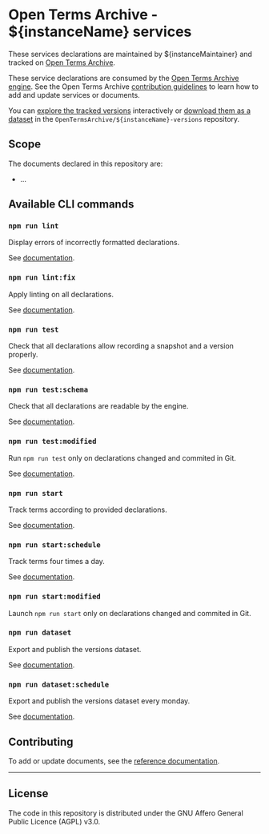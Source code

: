 # Open Terms Archive - ${instanceName} services

These services declarations are maintained by ${instanceMaintainer} and tracked on [Open Terms Archive](https://opentermsarchive.org).

These service declarations are consumed by the [Open Terms Archive engine](https://github.com/OpenTermsArchive/engine). See the Open Terms Archive [contribution guidelines](https://github.com/OpenTermsArchive/contrib-declarations/blob/main/CONTRIBUTING.md) to learn how to add and update services or documents.

You can [explore the tracked versions](https://github.com/OpenTermsArchive/${instanceName}-versions) interactively or [download them as a dataset](https://github.com/OpenTermsArchive/${instanceName}-versions/releases) in the `OpenTermsArchive/${instanceName}-versions` repository.

## Scope

The documents declared in this repository are:

- ...
## Available CLI commands

### `npm run lint`

Display errors of incorrectly formatted declarations.

See [documentation](https://github.com/OpenTermsArchive/engine#ota-lint).

### `npm run lint:fix`

Apply linting on all declarations.

See [documentation](https://github.com/OpenTermsArchive/engine#ota-lint).

### `npm run test`

Check that all declarations allow recording a snapshot and a version properly.

See [documentation](https://github.com/OpenTermsArchive/engine#ota-validate).

### `npm run test:schema`

Check that all declarations are readable by the engine.

See [documentation](https://github.com/OpenTermsArchive/engine#validate-schema-only).

### `npm run test:modified`

Run `npm run test` only on declarations changed and commited in Git.

See [documentation](https://github.com/OpenTermsArchive/engine#validate-modified-terms-only).

### `npm run start`

Track terms according to provided declarations.

See [documentation](https://github.com/OpenTermsArchive/engine#ota-track).

### `npm run start:schedule`

Track terms four times a day.

See [documentation](https://github.com/OpenTermsArchive/engine#track-documents-four-times-a-day).

### `npm run start:modified`

Launch `npm run start` only on declarations changed and commited in Git.

### `npm run dataset`

Export and publish the versions dataset.

See [documentation](https://github.com/OpenTermsArchive/engine#ota-dataset).

### `npm run dataset:schedule`

Export and publish the versions dataset every monday.

See [documentation](https://github.com/OpenTermsArchive/engine#publish-dataset-on-monday-every-week).

## Contributing

To add or update documents, see the [reference documentation](https://github.com/OpenTermsArchive/engine/blob/main/CONTRIBUTING.md).


- - - -

## License

The code in this repository is distributed under the GNU Affero General Public Licence (AGPL) v3.0.
